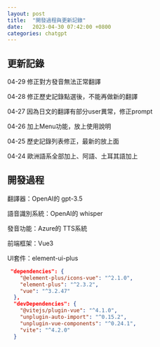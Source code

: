 ```yaml
---
layout: post
title:  "開發過程與更新記錄"
date:   2023-04-30 07:42:00 +0800
categories: chatgpt
---
```



## 更新記錄

04-29 修正對方發音無法正常翻譯

04-28 修正歷史記錄點選後，不能再做新的翻譯

04-27 因為日文的翻譯有部分user異常，修正prompt

04-26 加上Menu功能，放上使用說明

04-25 歷史記錄列表修正，最新的放上面

04-24 歐洲語系全部加上、阿語、土耳其語加上

## 開發過程

翻譯器：OpenAI的 gpt-3.5

語音識別系統：OpenAI的 whisper

發音功能：Azure的 TTS系統


前端框架：Vue3 

UI套件：element-ui-plus

``` json
 "dependencies": {
    "@element-plus/icons-vue": "^2.1.0",
    "element-plus": "^2.3.2",
    "vue": "^3.2.47"
  },
  "devDependencies": {
    "@vitejs/plugin-vue": "^4.1.0",
    "unplugin-auto-import": "^0.15.2",
    "unplugin-vue-components": "^0.24.1",
    "vite": "^4.2.0"
  }
```


